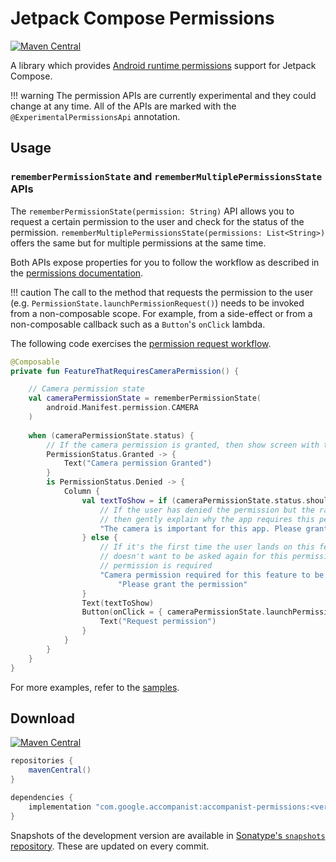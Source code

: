 # Jetpack Compose Permissions

[![Maven Central](https://img.shields.io/maven-central/v/com.google.accompanist/accompanist-permissions)](https://search.maven.org/search?q=g:com.google.accompanist)

A library which provides [Android runtime permissions](https://developer.android.com/guide/topics/permissions/overview) support for Jetpack Compose.

!!! warning
    The permission APIs are currently experimental and they could change at any time.
    All of the APIs are marked with the `@ExperimentalPermissionsApi` annotation.

## Usage

### `rememberPermissionState` and `rememberMultiplePermissionsState` APIs

The `rememberPermissionState(permission: String)` API allows you to request a certain permission
to the user and check for the status of the permission.
`rememberMultiplePermissionsState(permissions: List<String>)` offers the same but for multiple
permissions at the same time.

Both APIs expose properties for you to follow the workflow as described in the
[permissions documentation](https://developer.android.com/training/permissions/requesting#workflow_for_requesting_permissions).

!!! caution
    The call to the method that requests the permission to the user (e.g. `PermissionState.launchPermissionRequest()`)
    needs to be invoked from a non-composable scope. For example, from a side-effect or from a
    non-composable callback such as a `Button`'s `onClick` lambda.

The following code exercises the [permission request workflow](https://developer.android.com/training/permissions/requesting#workflow_for_requesting_permissions).

```kotlin
@Composable
private fun FeatureThatRequiresCameraPermission() {

    // Camera permission state
    val cameraPermissionState = rememberPermissionState(
        android.Manifest.permission.CAMERA
    )
    
    when (cameraPermissionState.status) {
        // If the camera permission is granted, then show screen with the feature enabled
        PermissionStatus.Granted -> {
            Text("Camera permission Granted")
        }
        is PermissionStatus.Denied -> {
            Column {
                val textToShow = if (cameraPermissionState.status.shouldShowRationale) {
                    // If the user has denied the permission but the rationale can be shown,
                    // then gently explain why the app requires this permission
                    "The camera is important for this app. Please grant the permission."
                } else {
                    // If it's the first time the user lands on this feature, or the user
                    // doesn't want to be asked again for this permission, explain that the
                    // permission is required
                    "Camera permission required for this feature to be available. " +
                        "Please grant the permission"
                }
                Text(textToShow)
                Button(onClick = { cameraPermissionState.launchPermissionRequest() }) {
                    Text("Request permission")
                }
            }
        }
    }
}
```

For more examples, refer to the [samples](https://github.com/google/accompanist/tree/main/sample/src/main/java/com/google/accompanist/sample/permissions).

## Download

[![Maven Central](https://img.shields.io/maven-central/v/com.google.accompanist/accompanist-permissions)](https://search.maven.org/search?q=g:com.google.accompanist)

```groovy
repositories {
    mavenCentral()
}

dependencies {
    implementation "com.google.accompanist:accompanist-permissions:<version>"
}
```

Snapshots of the development version are available in [Sonatype's `snapshots` repository][snap]. These are updated on every commit.

[compose]: https://developer.android.com/jetpack/compose
[snap]: https://oss.sonatype.org/content/repositories/snapshots/com/google/accompanist/accompanist-permissions/
